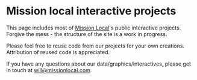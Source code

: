 # Mission local interactive projects
This page includes most of [Mission Local](https://missionlocal.org/)'s public interactive projects. Forgive the mess - the structure of the site is a work in progress.

Please feel free to reuse code from our projects for your own creations. Attribution of reused code is appreciated.

If you have any questions about our data/graphics/interactives, please get in touch at will@missionlocal.com.
